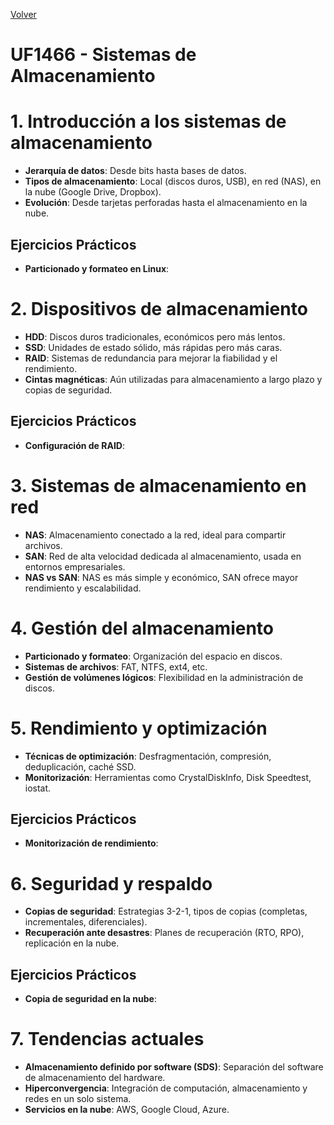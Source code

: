 [Volver](../Indice.md)

# UF1466 - Sistemas de Almacenamiento

# 1. Introducción a los sistemas de almacenamiento

   - **Jerarquía de datos**: Desde bits hasta bases de datos.
   - **Tipos de almacenamiento**: Local (discos duros, USB), en red (NAS), en la nube (Google Drive, Dropbox).
   - **Evolución**: Desde tarjetas perforadas hasta el almacenamiento en la nube.
## Ejercicios Prácticos
   - **Particionado y formateo en Linux**:

# 2. Dispositivos de almacenamiento
   - **HDD**: Discos duros tradicionales, económicos pero más lentos.
   - **SSD**: Unidades de estado sólido, más rápidas pero más caras.
   - **RAID**: Sistemas de redundancia para mejorar la fiabilidad y el rendimiento.
   - **Cintas magnéticas**: Aún utilizadas para almacenamiento a largo plazo y copias de seguridad.
## Ejercicios Prácticos
  - **Configuración de RAID**:

# 3. Sistemas de almacenamiento en red
   - **NAS**: Almacenamiento conectado a la red, ideal para compartir archivos.
   - **SAN**: Red de alta velocidad dedicada al almacenamiento, usada en entornos empresariales.
   - **NAS vs SAN**: NAS es más simple y económico, SAN ofrece mayor rendimiento y escalabilidad.

# 4. Gestión del almacenamiento
   - **Particionado y formateo**: Organización del espacio en discos.
   - **Sistemas de archivos**: FAT, NTFS, ext4, etc.
   - **Gestión de volúmenes lógicos**: Flexibilidad en la administración de discos.

# 5. Rendimiento y optimización
   - **Técnicas de optimización**: Desfragmentación, compresión, deduplicación, caché SSD.
   - **Monitorización**: Herramientas como CrystalDiskInfo, Disk Speedtest, iostat.
## Ejercicios Prácticos
  - **Monitorización de rendimiento**:

# 6. Seguridad y respaldo
   - **Copias de seguridad**: Estrategias 3-2-1, tipos de copias (completas, incrementales, diferenciales).
   - **Recuperación ante desastres**: Planes de recuperación (RTO, RPO), replicación en la nube.
## Ejercicios Prácticos
  - **Copia de seguridad en la nube**:

# 7. Tendencias actuales
   - **Almacenamiento definido por software (SDS)**: Separación del software de almacenamiento del hardware.
   - **Hiperconvergencia**: Integración de computación, almacenamiento y redes en un solo sistema.
   - **Servicios en la nube**: AWS, Google Cloud, Azure.
